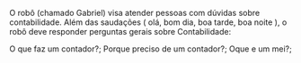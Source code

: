 O robô (chamado Gabriel) visa atender pessoas com dúvidas sobre contabilidade. 
Além das saudações ( olá, bom dia, boa tarde, boa noite ),
 o robô deve responder perguntas gerais sobre Contabilidade: 
 
O que faz um contador?; 
Porque preciso de um contador?; 
Oque e um mei?;
